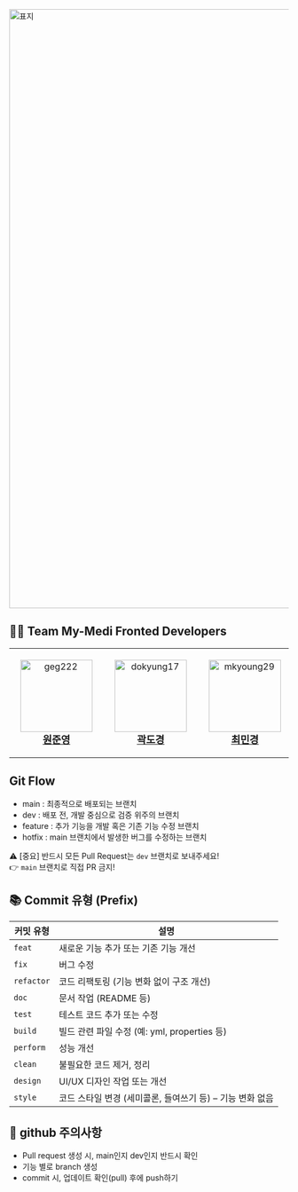 <img width="1920" height="1080" alt="표지" src="https://github.com/user-attachments/assets/de63b1bd-d738-479b-82aa-ef1408057efa" />


## 🧑‍💻 Team My-Medi Fronted Developers

<table>
  <tr>
    <td align="center" style="padding: 20px;">
      <a href="https://github.com/geg222">
        <img src="https://github.com/geg222.png" width="130px;" alt="geg222"/><br />
        <div style="font-size:18px;"><b>원준영</b></div>
      </a>
    </td>
    <td align="center" style="padding: 20px;">
      <a href="https://github.com/dokyung17">
        <img src="https://github.com/dokyung17.png" width="130px;" alt="dokyung17"/><br />
        <div style="font-size:18px;"><b>곽도경</b></div>
      </a>
    </td>
    <td align="center" style="padding: 20px;">
      <a href="https://github.com/mkyoung29">
        <img src="https://github.com/mkyoung29.png" width="130px;" alt="mkyoung29"/><br />
        <div style="font-size:18px;"><b>최민경</b></div>
      </a>
    </td>
    <td align="center" style="padding: 20px;">
      <a href="https://github.com/Hminkyung">
        <img src="https://github.com/Hminkyung.png" width="130px;" alt="Hminkyung"/><br />
        <div style="font-size:18px;"><b>황민경</b></div>
      </a>
    </td>
  </tr>
</table>

## Git Flow
- main : 최종적으로 배포되는 브랜치
- dev : 배포 전, 개발 중심으로 검증 위주의 브랜치
- feature : 추가 기능을 개발 혹은 기존 기능 수정 브랜치
- hotfix : main 브랜치에서 발생한 버그를 수정하는 브랜치

⚠️ [중요] 반드시 모든 Pull Request는 `dev` 브랜치로 보내주세요!<br>
👉 `main` 브랜치로 직접 PR 금지!

## 📚 Commit 유형 (Prefix)

| 커밋 유형 | 설명 |
|-----------|------|
| `feat` | 새로운 기능 추가 또는 기존 기능 개선 |
| `fix` | 버그 수정 |
| `refactor` | 코드 리팩토링 (기능 변화 없이 구조 개선) |
| `doc` | 문서 작업 (README 등) |
| `test` | 테스트 코드 추가 또는 수정 |
| `build` | 빌드 관련 파일 수정 (예: yml, properties 등) |
| `perform` | 성능 개선 |
| `clean` | 불필요한 코드 제거, 정리 |
| `design` | UI/UX 디자인 작업 또는 개선 |
| `style` | 코드 스타일 변경 (세미콜론, 들여쓰기 등) – 기능 변화 없음 |

## 🚨 github 주의사항
- Pull request 생성 시, main인지 dev인지 반드시 확인
- 기능 별로 branch 생성
- commit 시, 업데이트 확인(pull) 후에 push하기
